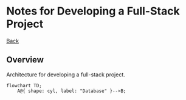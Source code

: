 # Notes for Developing a Full-Stack Project
[Back](../README.md)

## Overview
Architecture for developing a full-stack project.

```mermaid
flowchart TD;
    A@{ shape: cyl, label: "Database" }-->B;


```